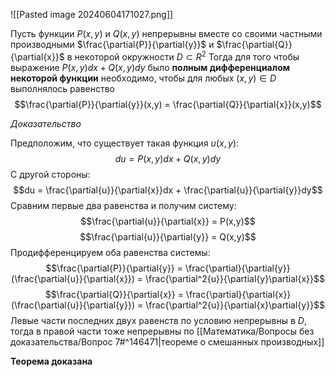![[Pasted image 20240604171027.png]]

Пусть функции $P(x,y)$ и $Q(x,y)$ непрерывны вместе со своими частными производными $\frac{\partial{P}}{\partial{y}}$ и $\frac{\partial{Q}}{\partial{x}}$ в некоторой окружности $D \subset R^2$
Тогда для того чтобы выражение $P(x,y)dx + Q(x,y)dy$ было **полным дифференциалом некоторой функции** необходимо, чтобы для любых $(x, y) \in D$ выполнялось равенство
$$\frac{\partial{P}}{\partial{y}}(x,y) = \frac{\partial{Q}}{\partial{x}}(x,y)$$

*Доказательство*

Предположим, что существует такая функция $u(x,y)$: $$du = P(x,y)dx + Q(x,y)dy$$С другой стороны: $$du = \frac{\partial{u}}{\partial{x}}dx + \frac{\partial{u}}{\partial{y}}dy$$Сравним первые два равенства и получим систему: $$\frac{\partial{u}}{\partial{x}} = P(x,y)$$$$\frac{\partial{u}}{\partial{y}} = Q(x,y)$$Продифференцируем оба равенства системы:
$$\frac{\partial{P}}{\partial{y}} = \frac{\partial}{\partial{y}}(\frac{\partial{u}}{\partial{x}}) = \frac{\partial^2{u}}{\partial{y}\partial{x}}$$$$\frac{\partial{Q}}{\partial{x}} = \frac{\partial}{\partial{x}}(\frac{\partial{u}}{\partial{y}}) = \frac{\partial^2{u}}{\partial{x}\partial{y}}$$
Левые части последних двух равенств по условию непрерывны в $D$, тогда в правой части тоже непрерывны по [[Математика/Вопросы без доказательства/Вопрос 7#^146471|теореме о смешанных производных]]

**Теорема доказана** 